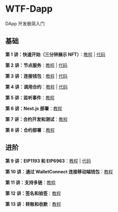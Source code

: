 # WTF-Dapp

DApp 开发极简入门

## 基础

**第 1 讲：快速开始（三分钟展示 NFT）**：[教程](./01_QuickStart/readme.md) | [代码](./01_QuickStart/web3.tsx)

**第 2 讲：节点服务**：[教程](./02_NodeService/readme.md) | [代码](./02_NodeService/web3.tsx)

**第 3 讲：连接钱包**：[教程](./03_ConnectWallet/readme.md) | [代码](./03_ConnectWallet/web3.tsx)

**第 4 讲：调用合约**：[教程](./04_CallContract/readme.md) | [代码](./04_CallContract/web3.tsx)

**第 5 讲：监听事件**：[教程](./05_Events/readme.md)

**第 6 讲：Next.js 部署**：[教程](./06_NextJS/readme.md)

**第 7 讲：合约开发和测试**：[教程](./07_ContractDev/readme.md)

**第 8 讲：合约部署**：[教程](./08_ContractDeploy/readme.md)

## 进阶

**第 9 讲：EIP1193 和 EIP6963**：[教程](./09_EIP1193/readme.md) | [代码](./09_EIP1193/demo.js)

**第 10 讲：通过 WalletConnect 连接移动端钱包**：[教程](./10_WalletConnect/readme.md)

**第 11 讲：支持多链**：[教程](./11_MultipleChain/readme.md)

**第 12 讲：签名和验签**：[教程](./12_Signature/readme.md)

**第 13 讲：转账和收款**：[教程](./13_Payment/readme.md)
